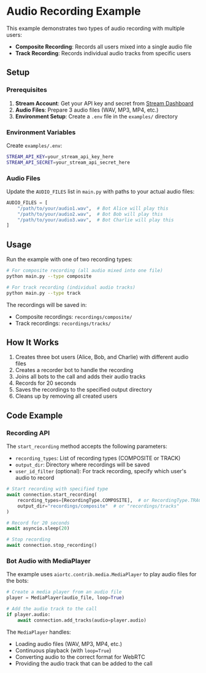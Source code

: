# Audio Recording Example

This example demonstrates two types of audio recording with multiple users:
- **Composite Recording**: Records all users mixed into a single audio file
- **Track Recording**: Records individual audio tracks from specific users

## Setup

### Prerequisites

1. **Stream Account**: Get your API key and secret from [Stream Dashboard](https://dashboard.getstream.io/)
2. **Audio Files**: Prepare 3 audio files (WAV, MP3, MP4, etc.)
3. **Environment Setup**: Create a `.env` file in the `examples/` directory

### Environment Variables

Create `examples/.env`:

```bash
STREAM_API_KEY=your_stream_api_key_here
STREAM_API_SECRET=your_stream_api_secret_here
```

### Audio Files

Update the `AUDIO_FILES` list in `main.py` with paths to your actual audio files:

```python
AUDIO_FILES = [
    "/path/to/your/audio1.wav",  # Bot Alice will play this
    "/path/to/your/audio2.wav",  # Bot Bob will play this
    "/path/to/your/audio3.wav",  # Bot Charlie will play this
]
```

## Usage

Run the example with one of two recording types:

```bash
# For composite recording (all audio mixed into one file)
python main.py --type composite

# For track recording (individual audio tracks)
python main.py --type track
```

The recordings will be saved in:
- Composite recordings: `recordings/composite/`
- Track recordings: `recordings/tracks/`

## How It Works

1. Creates three bot users (Alice, Bob, and Charlie) with different audio files
2. Creates a recorder bot to handle the recording
3. Joins all bots to the call and adds their audio tracks
4. Records for 20 seconds
5. Saves the recordings to the specified output directory
6. Cleans up by removing all created users

## Code Example

### Recording API

The `start_recording` method accepts the following parameters:
- `recording_types`: List of recording types (COMPOSITE or TRACK)
- `output_dir`: Directory where recordings will be saved
- `user_id_filter` (optional): For track recording, specify which user's audio to record

```python
# Start recording with specified type
await connection.start_recording(
    recording_types=[RecordingType.COMPOSITE],  # or RecordingType.TRACK
    output_dir="recordings/composite"  # or "recordings/tracks"
)

# Record for 20 seconds
await asyncio.sleep(20)

# Stop recording
await connection.stop_recording()
```

### Bot Audio with MediaPlayer

The example uses `aiortc.contrib.media.MediaPlayer` to play audio files for the bots:

```python
# Create a media player from an audio file
player = MediaPlayer(audio_file, loop=True)

# Add the audio track to the call
if player.audio:
    await connection.add_tracks(audio=player.audio)
```

The `MediaPlayer` handles:
- Loading audio files (WAV, MP3, MP4, etc.)
- Continuous playback (with `loop=True`)
- Converting audio to the correct format for WebRTC
- Providing the audio track that can be added to the call
